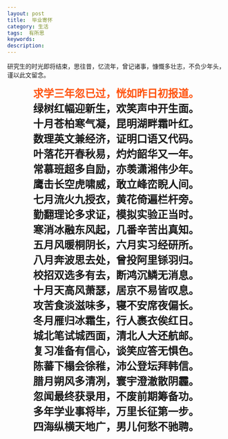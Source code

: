 ```yaml
---
layout: post
title:  毕业寄怀
category: 生活
tags:  有所思
keywords: 
description: 
---
```


研究生的时光即将结束，思往昔，忆流年，曾记诸事，慷慨多壮志，不负少年头，谨以此文留念。

<font face="KaiTi" size ="+2"><center><strong><span style="color: #FF5511">求学三年忽已过，恍如昨日初报道。</span></strong><center><strong>绿树红幅迎新生，欢笑声中开生面。<center><strong>十月苍柏寒气凝，昆明湖畔霜叶红。<center>数理英文兼经济，证明口语又代码。<center>叶落花开春秋易，灼灼韶华又一年。<center>常慕班超多自励，亦羡潇湘伟少年。<center>鹰击长空虎啸威，敢立峰峦睨人间。<center>七月流火九授衣，黄花倚遍栏杆旁。<center>勤翻理论多求证，模拟实验正当时。<center>寒消冰融东风起，几番辛苦出真知。<center>五月风暖桐阴长，六月实习经研所。<center>八月奔波思去处，曾投阿里铩羽归。<center>校招双选多有去，断鸿沉鳞无消息。<center>十月天高风萧瑟，居京不易皆叹息。<center>攻苦食淡滋味多，寝不安席夜偏长。<center>冬月雁归冰霜生，行人裹衣俟红日。<center>城北笔试城西面，清北人大还航邮。<center>复习准备有信心，谈笑应答无惧色。<center>陈蕃下榻会徐稚，沛公登坛拜韩信。<center>腊月朔风多清冽，寰宇澄澈散阴霾。<center>忽闻最终获录用，不废前期筹备功。<center>多年学业事将毕，万里长征第一步。<center>四海纵横天地广，男儿何愁不驰聘。</center>

